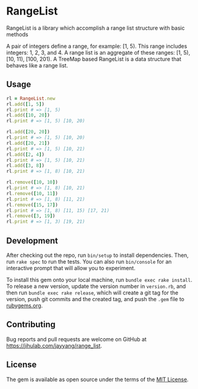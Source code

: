 # RangeList

RangeList is a library which accomplish a range list structure with basic methods

A pair of integers define a range, for example: [1, 5). This range includes integers: 1, 2, 3, and 4.
A range list is an aggregate of these ranges: [1, 5), [10, 11), [100, 201).
A TreeMap based RangeList is a data structure that behaves like a range list.

## Usage

```ruby
rl = RangeList.new
rl.add([1, 5])
rl.print # => [1, 5)
rl.add([10, 20])
rl.print # => [1, 5) [10, 20)

rl.add([20, 20])
rl.print # => [1, 5) [10, 20)
rl.add([20, 21])
rl.print # => [1, 5) [10, 21)
rl.add([2, 4])
rl.print # => [1, 5) [10, 21)
rl.add([3, 8])
rl.print # => [1, 8) [10, 21)

rl.remove([10, 10])
rl.print # => [1, 8) [10, 21)
rl.remove([10, 11])
rl.print # => [1, 8) [11, 21)
rl.remove([15, 17])
rl.print # => [1, 8) [11, 15) [17, 21)
rl.remove([3, 19])
rl.print # => [1, 3) [19, 21)
```

## Development

After checking out the repo, run `bin/setup` to install dependencies. Then, run `rake spec` to run the tests. You can also run `bin/console` for an interactive prompt that will allow you to experiment.

To install this gem onto your local machine, run `bundle exec rake install`. To release a new version, update the version number in `version.rb`, and then run `bundle exec rake release`, which will create a git tag for the version, push git commits and the created tag, and push the `.gem` file to [rubygems.org](https://rubygems.org).

## Contributing

Bug reports and pull requests are welcome on GitHub at https://jihulab.com/jayyang/range_list.

## License

The gem is available as open source under the terms of the [MIT License](https://opensource.org/licenses/MIT).
